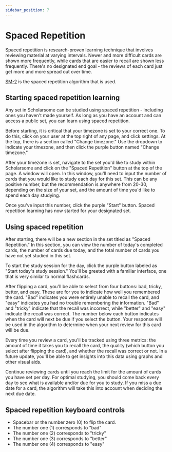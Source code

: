 ```yaml
---
sidebar_position: 7
---
```


# Spaced Repetition

Spaced repetition is research-proven learning technique that involves reviewing material at varying intervals. Newer and more difficult cards are shown more frequently, while cards that are easier to recall are shown less frequently. There's no designated end goal - the reviews of each card just get more and more spread out over time.

[SM-2](https://en.wikipedia.org/wiki/SuperMemo#Description_of_SM-2_algorithm) is the spaced repetition algorithm that is used.

## Starting spaced repetition learning

Any set in Scholarsome can be studied using spaced repetition - including ones you haven't made yourself. As long as you have an account and can access a public set, you can learn using spaced repetition.

Before starting, it is critical that your timezone is set to your correct one. To do this, click on your user at the top right of any page, and click settings. At the top, there is a section called "Change timezone." Use the dropdown to indicate your timezone, and then click the purple button named "Change timezone."

After your timezone is set, navigate to the set you'd like to study within Scholarsome and click on the "Spaced Repetition" button at the top of the page. A window will open. In this window, you'll need to input the number of cards that you would like to study each day for this set. This can be any positive number, but the recommendation is anywhere from 20-30, depending on the size of your set, and the amount of time you'd like to spend each day studying.

Once you've input this number, click the purple "Start" button. Spaced repetition learning has now started for your designated set.

## Using spaced repetition

After starting, there will be a new section in the set titled as "Spaced Repetition." In this section, you can view the number of today's completed cards, the number of cards due today, and the total number of cards you have not yet studied in this set.

To start the study session for the day, click the purple button labeled as "Start today's study session." You'll be greeted with a familiar interface, one that is very similar to normal flashcards. 

After flipping a card, you'll be able to select from four buttons: bad, tricky, better, and easy. These are for you to indicate how well you remembered the card. "Bad" indicates you were entirely unable to recall the card, and "easy" indicates you had no trouble remembering the information. "Bad" and "tricky" indicate that the recall was incorrect, while "better" and "easy" indicate the recall was correct. The number below each button indicates when the card will next be due if you select the button. Your response will be used in the algorithm to determine when your next review for this card will be due.

Every time you review a card, you'll be tracked using three metrics: the amount of time it takes you to recall the card, the quality (which button you select after flipping the card), and whether the recall was correct or not. In a future update, you'll be able to get insights into this data using graphs and other visual aids.

Continue reviewing cards until you reach the limit for the amount of cards you have set per day. For optimal studying, you should come back every day to see what is available and/or due for you to study. If you miss a due date for a card, the algorithm will take this into account when deciding the next due date.

## Spaced repetition keyboard controls

- Spacebar or the number zero (0) to flip the card.
- The number one (1) corresponds to "bad"
- The number one (2) corresponds to "tricky"
- The number one (3) corresponds to "better"
- The number one (4) corresponds to "easy"
